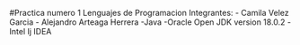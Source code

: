 #Practica numero 1 Lenguajes de Programacion
Integrantes: - Camila Velez Garcia
             - Alejandro Arteaga Herrera
 -Java 
 -Oracle Open JDK version 18.0.2
 -Intel Ij IDEA
